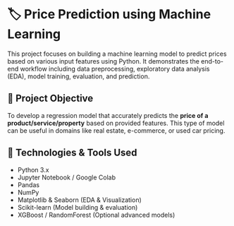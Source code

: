 # 🏷️ Price Prediction using Machine Learning

This project focuses on building a machine learning model to predict prices based on various input features using Python. It demonstrates the end-to-end workflow including data preprocessing, exploratory data analysis (EDA), model training, evaluation, and prediction.

## 📌 Project Objective

To develop a regression model that accurately predicts the **price of a product/service/property** based on provided features. This type of model can be useful in domains like real estate, e-commerce, or used car pricing.

## 🧠 Technologies & Tools Used

- Python 3.x
- Jupyter Notebook / Google Colab
- Pandas
- NumPy
- Matplotlib & Seaborn (EDA & Visualization)
- Scikit-learn (Model building & evaluation)
- XGBoost / RandomForest (Optional advanced models)



